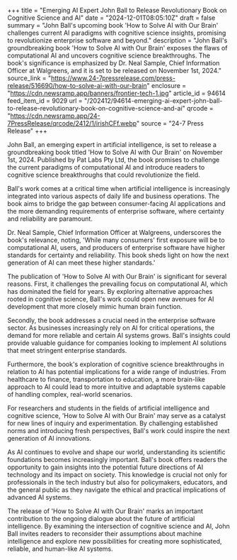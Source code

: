 +++
title = "Emerging AI Expert John Ball to Release Revolutionary Book on Cognitive Science and AI"
date = "2024-12-01T08:05:10Z"
draft = false
summary = "John Ball's upcoming book 'How to Solve AI with Our Brain' challenges current AI paradigms with cognitive science insights, promising to revolutionize enterprise software and beyond."
description = "John Ball's groundbreaking book 'How to Solve AI with Our Brain' exposes the flaws of computational AI and uncovers cognitive science breakthroughs. The book's significance is emphasized by Dr. Neal Sample, Chief Information Officer at Walgreens, and it is set to be released on November 1st, 2024."
source_link = "https://www.24-7pressrelease.com/press-release/516690/how-to-solve-ai-with-our-brain"
enclosure = "https://cdn.newsramp.app/banners/frontier-tech-1.jpg"
article_id = 94614
feed_item_id = 9029
url = "/202412/94614-emerging-ai-expert-john-ball-to-release-revolutionary-book-on-cognitive-science-and-ai"
qrcode = "https://cdn.newsramp.app/24-7PressRelease/qrcode/2412/1/irishCFf.webp"
source = "24-7 Press Release"
+++

<p>John Ball, an emerging expert in artificial intelligence, is set to release a groundbreaking book titled 'How to Solve AI with Our Brain' on November 1st, 2024. Published by Pat Labs Pty Ltd, the book promises to challenge the current paradigms of computational AI and introduce readers to cognitive science breakthroughs that could revolutionize the field.</p><p>Ball's work comes at a critical time when artificial intelligence is increasingly integrated into various aspects of daily life and business operations. The book aims to bridge the gap between consumer-facing AI applications and the more demanding requirements of enterprise software, where certainty and reliability are paramount.</p><p>Dr. Neal Sample, Chief Information Officer at Walgreens, underscores the book's relevance, noting, 'While many consumers' first exposure will be to computational AI, users, and producers of enterprise software have higher standards for certainty and reliability. This book sheds light on how the next generation of AI can meet these higher standards.'</p><p>The publication of 'How to Solve AI with Our Brain' is significant for several reasons. First, it challenges the prevailing focus on computational AI, which has dominated the field for years. By exploring alternative approaches rooted in cognitive science, Ball's work could open new avenues for AI development that more closely mimic human brain function.</p><p>Secondly, the book addresses a crucial need in the enterprise software sector. As businesses increasingly rely on AI for critical operations, the demand for more reliable and certain AI systems grows. Ball's insights could provide valuable guidance for companies looking to implement AI solutions that meet stringent enterprise standards.</p><p>Furthermore, the book's exploration of cognitive science breakthroughs in relation to AI has potential implications for a wide range of industries. From healthcare to finance, transportation to education, a more brain-like approach to AI could lead to more intuitive and adaptable systems capable of handling complex, real-world scenarios.</p><p>For researchers and students in the fields of artificial intelligence and cognitive science, 'How to Solve AI with Our Brain' may serve as a catalyst for new lines of inquiry and experimentation. By challenging established norms and introducing fresh perspectives, Ball's work could inspire the next generation of AI innovations.</p><p>As AI continues to evolve and shape our world, understanding its scientific foundations becomes increasingly important. Ball's book offers readers the opportunity to gain insights into the potential future directions of AI technology and its impact on society. This knowledge is crucial not only for professionals in the tech industry but also for policymakers, educators, and the general public as they navigate the ethical and practical implications of advanced AI systems.</p><p>The release of 'How to Solve AI with Our Brain' marks an important contribution to the ongoing dialogue about the future of artificial intelligence. By examining the intersection of cognitive science and AI, John Ball invites readers to reconsider their assumptions about machine intelligence and explore new possibilities for creating more sophisticated, reliable, and human-like AI systems.</p>